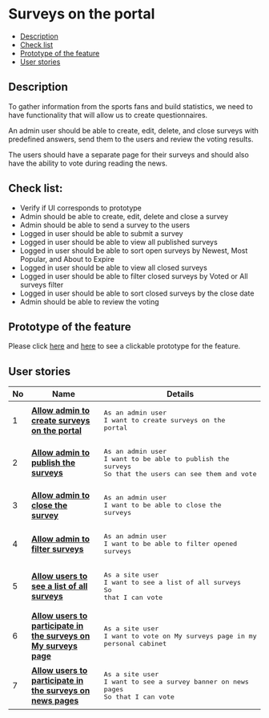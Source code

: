 # Surveys on the portal

- [Description](#description)
- [Check list](#check-list)
- [Prototype of the feature](#prototype-of-the-feature)
- [User stories](#user-stories)

## Description

To gather information from the sports fans and build statistics, we need to have functionality that will allow us to create questionnaires.

An admin user should be able to create, edit, delete, and close surveys with predefined answers, send them to the users and review the voting results.

The users should have a separate page for their surveys and should also have the ability to vote during reading the news.

## Check list:

  - Verify if UI corresponds to prototype
  - Admin should be able to  create, edit, delete and close a survey
  - Admin should be able to send a survey to the users
  - Logged in user should be able to submit a survey 
  - Logged in user should be able to view all published surveys
  - Logged in user should be able to sort open surveys by Newest, Most Popular, and About to Expire
  - Logged in user should be able to view all closed surveys
  - Logged in user should be able to filter closed surveys by Voted or All surveys filter
  - Logged in user should be able to sort closed surveys by the close date
  - Admin should be able to review the voting

## Prototype of the feature

  Please click [here](https://www.figma.com/proto/xtzyZ1sFmeSaKMpHDu0WfH/Surveys?node-id=0%3A1&scaling=min-zoom) and [here](https://www.figma.com/proto/xtzyZ1sFmeSaKMpHDu0WfH/Surveys?node-id=0%3A1073&scaling=min-zoom) to see a clickable prototype for the feature.

## User stories

No           |      Name     |   Details
------------ | ------------- | -------------
1 |[**Allow admin to create surveys on the portal**](/products/sport_news_portal/web_application_features/surveys/user_stories/create_surveys)|<pre>As an admin user<br>I want to create surveys on the portal</pre>
2 |[**Allow admin to publish the surveys**](/products/sport_news_portal/web_application_features/surveys/user_stories/publish_survey)|<pre>As an admin user<br>I want to be able to publish the surveys<br>So that the users can see them and vote</pre>
3 |[**Allow admin to close the survey**](/products/sport_news_portal/web_application_features/surveys/user_stories/close_survey)|<pre>As an admin user<br>I want to be able to close the surveys</pre>
4 |[**Allow admin to filter surveys**](/products/sport_news_portal/web_application_features/surveys/user_stories/filter_surveys)|<pre>As an admin user<br>I want to be able to filter opened surveys</pre>
5 |[**Allow users to see a list of all surveys**](/products/sport_news_portal/web_application_features/surveys/user_stories/my_surveys_for_user)|<pre>As a site user<br>I want to see a list of all surveys<br>So that I can vote</pre>
6 |[**Allow users to participate in the surveys on My surveys page**](/products/sport_news_portal/web_application_features/surveys/user_stories/form_for_voting)|<pre>As a site user<br>I want to vote on My surveys page in my personal cabinet</pre>
7 |[**Allow users to participate in the surveys on news pages**](/products/sport_news_portal/web_application_features/surveys/user_stories/banner_for_voting)|<pre>As a site user<br>I want to see a survey banner on news pages<br>So that I can vote</pre>
